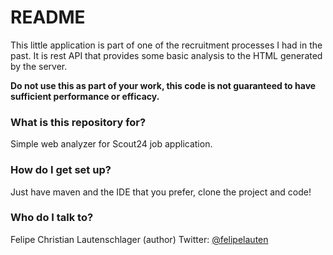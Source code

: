 # README #

This little application is part of one of the recruitment processes I had in the past.
It is rest API that provides some basic analysis to the HTML generated by the server.

**Do not use this as part of your work, this code is not guaranteed to have sufficient performance or efficacy.**

### What is this repository for? ###

Simple web analyzer for Scout24 job application.

### How do I get set up? ###

Just have maven and the IDE that you prefer, clone the project and code!

### Who do I talk to? ###

Felipe Christian Lautenschlager (author)
Twitter: [@felipelauten](https://twitter.com/felipelauten)

